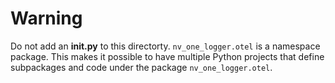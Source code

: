 # Warning

Do not add an **init.py** to this directorty. `nv_one_logger.otel` is a namespace package. This makes it possible to have multiple Python projects that define subpackages and code under the package `nv_one_logger.otel`.
